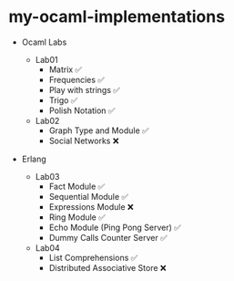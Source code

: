 # my-ocaml-implementations
- Ocaml Labs
  - Lab01
    - Matrix ✅
    - Frequencies ✅
    - Play with strings ✅
    - Trigo ✅
    - Polish Notation ✅
  - Lab02 
    - Graph Type and Module ✅
    - Social Networks ❌

- Erlang
   - Lab03 
      - Fact Module ✅
      - Sequential Module ✅
      - Expressions Module ❌
      - Ring Module ✅
      - Echo Module (Ping Pong Server) ✅
      - Dummy Calls Counter Server ✅
  - Lab04
      - List Comprehensions ✅
      - Distributed Associative Store ❌
  
